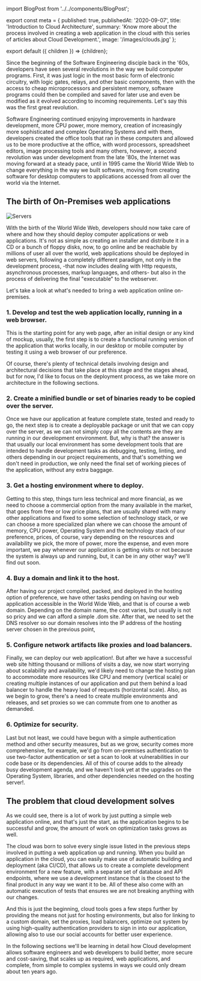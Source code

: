 import BlogPost from '../../components/BlogPost';

export const meta = {
  published: true,
  publishedAt: '2020-09-07',
  title: 'Introduction to Cloud Architecture',
  summary:
    'Know more about the process involved in creating a web application in the cloud with this series of articles about Cloud Development.',
  image: '/images/clouds.jpg'
};

export default ({ children }) => <BlogPost meta={meta}>{children}</BlogPost>;

Since the beginning of the Software Engineering disciple back in the '60s, developers have seen several revolutions in the way we build computer programs. First, it was just logic in the most basic form of electronic circuitry, with logic gates, relays, and other basic components, then with the access to cheap microprocessors and persistent memory, software programs could then be compiled and saved for later use and even be modified as it evolved according to incoming requirements. Let's say this was the first great revolution.

Software Engineering continued enjoying improvements in hardware development, more CPU power, more memory, creation of increasingly more sophisticated and complex Operating Systems and with them, developers created the office tools that ran in these computers and allowed us to be more productive at the office, with word processors, spreadsheet editors, image processing tools and many others, however, a second revolution was under development from the late '80s, the Internet was moving forward at a steady pace, until in 1995 came the World Wide Web to change everything in the way we built software, moving from creating software for desktop computers to applications accessed from all over the world via the Internet.

## The birth of On-Premises web applications

![Servers](/images/servers.jpg)

With the birth of the World Wide Web, developers should now take care of where and how they should deploy computer applications or web applications. It's not as simple as creating an installer and distribute it in a CD or a bunch of floppy disks, now, to go online and be reachable by millions of user all over the world, web applications should be deployed in web servers, following a completely different paradigm, not only in the development process, -that now includes dealing with Http requests, asynchronous processes, markup languages, and others- but also in the process of delivering the final "executable" to the webserver.

Let's take a look at what's needed to bring a web application online on-premises.

###  1. Develop and test the web application locally, running in a web browser.

This is the starting point for any web page, after an initial design or any kind of mockup, usually, the first step is to create a functional running version of the application that works locally, in our desktop or mobile computer by testing it using a web browser of our preference.

Of course, there's plenty of technical details involving design and architectural decisions that take place at this stage and the stages ahead, but for now, I'd like to focus on the deployment process, as we take more on architecture in the following sections.

### 2. Create a minified bundle or set of binaries ready to be copied over the server.

Once we have our application at feature complete state, tested and ready to go, the next step is to create a deployable package or unit that we can copy over the server, as we can not simply copy all the contents are they are running in our development environment. But, why is that? the answer is that usually our local environment has some development tools that are intended to handle development tasks as debugging, testing, linting, and others depending in our project requirements, and that's something we don't need in production, we only need the final set of working pieces of the application, without any extra baggage.

### 3. Get a hosting environment where to deploy.

Getting to this step, things turn less technical and more financial, as we need to choose a commercial option from the many available in the market, that goes from free or low price plans, that are usually shared with many other applications and fixed to some selection of technology stack, or we can choose a more specialized plan where we can choose the amount of memory, CPU power, Operating System and the technology stack of our preference, prices, of course, vary depending on the resources and availability we pick, the more of power, more the expense, and even more important, we pay whenever our application is getting visits or not because the system is always up and running, but, it can be in any other way? we'll find out soon. 

### 4. Buy a domain and link it to the host.

After having our project compiled, packed, and deployed in the hosting option of preference, we have other tasks pending on having our web application accessible in the World Wide Web, and that is of course a web domain. Depending on the domain name, the cost varies, but usually is not so pricy and we can afford a simple .dom site. After that, we need to set the DNS resolver so our domain resolves into the IP address of the hosting server chosen in the previous point,

### 5. Configure network artifacts like proxies and load balancers.

Finally, we can deploy our web application!. But after we have a successful web site hitting thousand or millions of visits a day, we now start worrying about scalability and availability, we'd likely need to change the hosting plan to accommodate more resources like CPU and memory (vertical scale) or creating multiple instances of our application and put them behind a load balancer to handle the heavy load of requests (horizontal scale). Also, as we begin to grow, there's a need to create multiple environments and releases, and set proxies so we can commute from one to another as demanded.

### 6. Optimize for security.

Last but not least, we could have begun with a simple authentication method and other security measures, but as we grow, security comes more comprehensive, for example, we'd go from on-premises authentication to use two-factor authentication or set a scan to look at vulnerabilities in our code base or its dependencies. All of this of course adds to the already busy development agenda, and we haven't look yet at the upgrades on the Operating System, libraries, and other dependencies needed on the hosting server!.

## The problem that cloud development solves

As we could see, there is a lot of work by just putting a simple web application online, and that's just the start, as the application begins to be successful and grow, the amount of work on optimization tasks grows as well.

The cloud was born to solve every single issue listed in the previous steps involved in putting a web application up and running. When you build an application in the cloud, you can easily make use of automatic building and deployment (aka CI/CD), that allows us to create a complete development environment for a new feature, with a separate set of database and API endpoints, where we use a development instance that is the closest to the final product in any way we want it to be. All of these also come with an automatic execution of tests that ensures we are not breaking anything with our changes.

And this is just the beginning, cloud tools goes a few steps further by providing the means not just for hosting environments, but also for linking to a custom domain, set the proxies, load balancers, optimize out system by using high-quality authentication providers to sign in into our application, allowing also to use our social accounts for better user experience. 

In the following sections we'll be learning in detail how Cloud development allows software engineers and web developers to build better, more secure and cost-saving, that scales up as required, web applications, and complete, from simple to complex systems in ways we could only dream about ten years ago.
